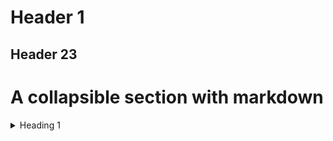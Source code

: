 # Header 1
## Header 23

# A collapsible section with markdown
<details>
<summary>
Heading 1
</summary>
  ## Heading\1
  <details>
    <summary>
    Heading 1
    </summary>
    ## Heading\2
  </details>
</details>



